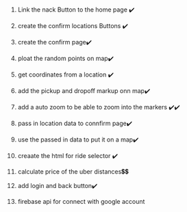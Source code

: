 1. Link the nack Button to the home page ✔️
2. create the confirm locations Buttons ✔️
3. create the confirm page✔️
4. ploat the random points on map✔️
5. get coordinates from a location ✔️
6. add the pickup and dropoff markup onn map✔️
7. add a auto zoom to be able to zoom into the markers ✔️✔️
8. pass in location data to connfirm page✔️
9. use the passed in data to put it on a map✔️
10. creaate the html for ride selector ✔️
11. calculate price of the uber distances💲💲
12. add login
    and back button✔️

13. firebase api for connect with google account    
